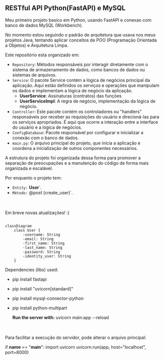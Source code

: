 ## RESTful API Python(FastAPI) e MySQL
Meu primeiro projeto basico em Python, usando FastAPI e conexao com banco de dados MySQL (Workbench).

No momento estou seguindo o padrão de arquitetura que usava nos meus projetos Java, tentando aplicar conceitos de POO (Programação Orientada a Objetos) e Arquitetura Limpa.

Este repositório esta organizado em:

- `Repository`: Métodos responsáveis por interagir diretamente com o sistema de armazenamento de dados, como bancos de dados ou sistemas de arquivos.
- `Service`: O pacote Service contém a lógica de negócios principal da aplicação. Aqui estão definidos os serviços e operações que manipulam os dados e implementam a lógica de negócio da aplicação.
   - **UserService**: Assinaturas (contratos) das funções
   - **UserServiceImpl**: A regra de negócio, implementação da lógica de negócio.
- `Controller`: Este pacote contém os controladores ou "handlers" responsáveis por receber as requisições do usuário e direcioná-las para os serviços apropriados. É aqui que ocorre a interação entre a interface do usuário e a lógica de negócios.
- `ConfigDatabase`: Pacote responsável por configurar e inicializar a conexão com o banco de dados.
- `main.py`: O arquivo principal do projeto, que inicia a aplicação e coordena a inicialização de outros componentes necessários.

A estrutura do projeto foi organizada dessa forma para promover a separação de preocupações e a manutenção do código de forma mais organizada e escalável.

Por enquanto o projeto tem:
- `Entity:` **User**`.
- `Método:` @post (create_user)`.
</br>
</br>
Em breve novas atualizações! :)

``` mermaid

classDiagram
    class User {
        -username: String
        -email: String
        -first_name: String
        -last_name: String
        -password: String
        -identity_user: String
    }

```

Dependencies (libs) used:
- pip install fastapi
- pip install "uvicorn[standard]"
- pip install mysql-connector-python
- pip install python-multipart

  **Run the server with:** uvicorn main:app --reload
</br>
</br>
Para facilitar a execução do servidor, pode alterar o arquivo principal:

if __name__ == "__main__":
    import uvicorn
    uvicorn.run(app, host="localhost", port=8000)
